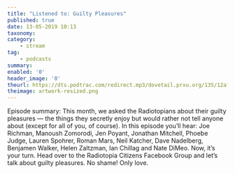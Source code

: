 ```yaml
---
title: "Listened to: Guilty Pleasures"
published: true
date: 13-05-2019 10:13
taxonomy:
category:
	- stream
tag:
	- podcasts
summary:
enabled: '0'
header_image: '0'
theurl: https://dts.podtrac.com/redirect.mp3/dovetail.prxu.org/135/12af9916-1a19-4e78-8d27-aa91e6c0bc19/12_Plus_Guilty_Pleasures_full.mp3
theimage: artwork-resized.png
--- 
```

Episode summary: This month, we asked the Radiotopians about their guilty pleasures — the things they secretly enjoy but would rather not tell anyone about (except for all of you, of course). In this episode you’ll hear: Joe Richman, Manoush Zomorodi, Jen Poyant, Jonathan Mitchell, Phoebe Judge, Lauren Spohrer, Roman Mars, Neil Katcher, Dave Nadelberg, Benjamen Walker, Helen Zaltzman, Ian Chillag and Nate DiMeo. Now, it’s your turn. Head over to the Radiotopia Citizens Facebook Group and let’s talk about guilty pleasures. No shame! Only love.
